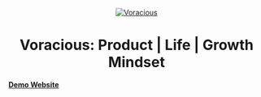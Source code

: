 <p align="center">
  <a href="https://minimal-blog.lekoarts.de">
    <img alt="Voracious" src="https://img.lekoarts.de/gatsby/gatsby-site-illustration.png" />
  </a>
</p>
<h1 align="center">
  Voracious: Product | Life | Growth Mindset
</h1>

[**Demo Website**](https://mohitv.dev)

